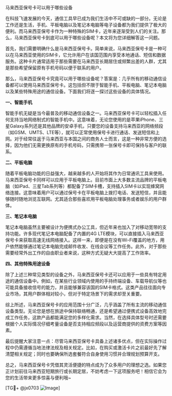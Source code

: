 马来西亚保号卡可以用于哪些设备

在科技飞速发展的今天，通信工具早已成为我们生活中不可或缺的一部分。无论是工作还是生活，手机、平板电脑以及笔记本电脑等电子设备都为我们提供了极大的便利。而马来西亚保号卡作为一种特殊的SIM卡，近年来逐渐受到人们的关注。那么，马来西亚保号卡到底可以用于哪些设备呢？本文将为您详细解答这一问题。

首先，我们需要明确什么是马来西亚保号卡。简单来说，马来西亚保号卡是一种可以在马来西亚使用的SIM卡，它允许用户在该国范围内享受本地通话、短信和数据服务。这种卡片通常适用于那些需要在马来西亚长期居住或频繁出差的人群，尤其是那些希望保留原有手机号码以便于联系的用户。

那么，马来西亚保号卡究竟可以用于哪些设备呢？答案是：几乎所有的移动通信设备都可以使用马来西亚保号卡。这包括但不限于智能手机、平板电脑、笔记本电脑以及某些特殊用途的通信设备。下面我们将逐一探讨这些设备的具体情况。

**一、智能手机**

智能手机无疑是当今最普及的移动通信设备之一。马来西亚保号卡可以轻松插入任何支持当地网络制式的智能手机中。这意味着，无论您使用的是苹果iPhone、三星Galaxy系列还是其他品牌的安卓手机，只要您的设备支持马来西亚的网络频段（如GSM、UMTS、LTE等），就可以正常使用保号卡进行通话、发送短信和上网。对于经常往返于马来西亚与本国之间的商务人士而言，这是一种非常方便的选择，因为他们无需更换原有的手机号码，只需携带一张保号卡即可保持与客户的联系。

**二、平板电脑**

随着平板电脑功能的日益强大，越来越多的人开始将其作为日常通讯工具来使用。马来西亚保号卡同样可以应用于平板电脑上。目前市面上大多数主流品牌的平板电脑（如iPad、三星Tab系列等）都配备了SIM卡槽，支持插入SIM卡以实现蜂窝网络连接。这意味着用户可以通过保号卡在平板电脑上拨打电话、发送短信，并且能够随时随地浏览互联网。尤其适合那些喜欢用平板电脑处理事务或者娱乐的用户群体。

**三、笔记本电脑**

笔记本电脑虽然主要被设计为便携式办公工具，但近年来也加入了对移动宽带的支持功能。许多现代笔记本电脑配备了内置的4G LTE模块，可以直接插入马来西亚保号卡来获取高速无线网络接入。这样一来，即便是在没有Wi-Fi覆盖的地方，用户依然能够通过笔记本电脑完成邮件收发、在线会议等工作任务。此外，对于那些需要经常外出工作的自由职业者来说，这种方式无疑大大提高了工作效率。

**四、其他特殊用途设备**

除了上述三种常见类型的设备之外，马来西亚保号卡还可以应用于一些具有特定用途的通信设备中。例如，在某些行业领域内使用的手持终端设备、车载导航仪等也可能具备接收信号的能力，并且能够兼容该国的SIM卡格式。这类产品往往面向专业市场，其用户群体相对较小，但对于特定场景下的需求却至关重要。

综上所述，马来西亚保号卡的应用范围十分广泛，几乎涵盖了所有主流的移动通信设备类型。无论您是想在旅途中保持联络畅通，还是希望通过便携式设备高效地完成工作任务，这款产品都能满足您的多样化需求。当然，在选择具体型号时还需要根据个人实际情况仔细考量设备是否支持相应频段以及运营商提供的资费方案等因素。

最后提醒大家注意一点：尽管马来西亚保号卡具备上述诸多优点，但在实际操作过程中仍需遵循当地法律法规及相关规定。比如，在购买或激活卡片之前最好先了解清楚相关规定；同时也要确保所选套餐符合自身使用习惯并合理规划预算开支。

总之，马来西亚保号卡凭借其灵活便捷的特点成为了众多用户的理想之选。如果您正计划前往马来西亚短期旅行或长期定居，不妨考虑一下这项服务吧！相信它会为您的生活带来更多惊喜与便利哦~

[TG💪+ @jx0703 ![Image](https://github.com/user-attachments/assets/dbca1d08-cadb-493c-b0ec-ad6f7a83f270)]